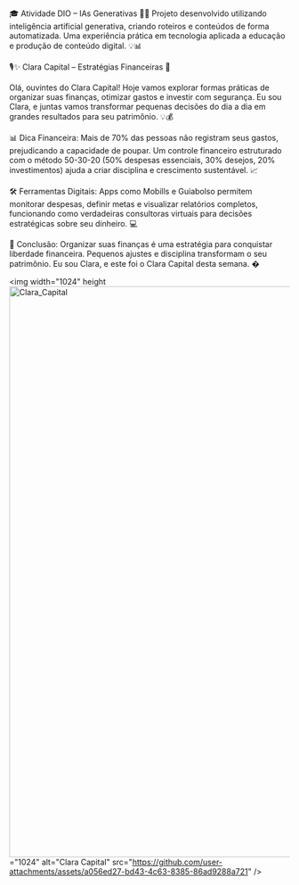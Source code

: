 🎓 Atividade DIO – IAs Generativas 🤖✨
Projeto desenvolvido utilizando inteligência artificial generativa, criando roteiros e conteúdos de forma automatizada. Uma experiência prática em tecnologia aplicada a educação e produção de conteúdo digital. 💡📊

🎙️✨ Clara Capital – Estratégias Financeiras 💼

Olá, ouvintes do Clara Capital! Hoje vamos explorar formas práticas de organizar suas finanças, otimizar gastos e investir com segurança. Eu sou Clara, e juntas vamos transformar pequenas decisões do dia a dia em grandes resultados para seu patrimônio. 💡💰

📊 Dica Financeira: Mais de 70% das pessoas não registram seus gastos, prejudicando a capacidade de poupar. Um controle financeiro estruturado com o método 50-30-20 (50% despesas essenciais, 30% desejos, 20% investimentos) ajuda a criar disciplina e crescimento sustentável. 📈

🛠️ Ferramentas Digitais: Apps como Mobills e Guiabolso permitem monitorar despesas, definir metas e visualizar relatórios completos, funcionando como verdadeiras consultoras virtuais para decisões estratégicas sobre seu dinheiro. 💻

🏁 Conclusão: Organizar suas finanças é uma estratégia para conquistar liberdade financeira. Pequenos ajustes e disciplina transformam o seu patrimônio. Eu sou Clara, e este foi o Clara Capital desta semana. �

<img width="1024" height<img width="1024" height="1024" alt="Clara_Capital" src="https://github.com/user-attachments/assets/52a91b3a-61a3-43c2-9fdb-cf6b61506cda" />
="1024" alt="Clara Capital" src="https://github.com/user-attachments/assets/a056ed27-bd43-4c63-8385-86ad9288a721" />
